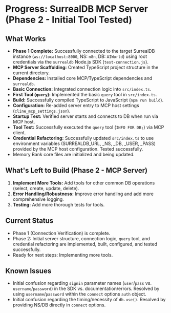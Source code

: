 # Progress: SurrealDB MCP Server (Phase 2 - Initial Tool Tested)

## What Works

*   **Phase 1 Complete:** Successfully connected to the target SurrealDB instance (`ws://localhost:8000`, NS: `n8n`, DB: `AIWorld`) using root credentials via the `surrealdb` Node.js SDK (`test-connection.js`).
*   **MCP Server Scaffolding:** Created TypeScript project structure in the current directory.
*   **Dependencies:** Installed core MCP/TypeScript dependencies and `surrealdb`.
*   **Basic Connection:** Integrated connection logic into `src/index.ts`.
*   **First Tool (`query`):** Implemented the basic `query` tool in `src/index.ts`.
*   **Build:** Successfully compiled TypeScript to JavaScript (`npm run build`).
*   **Configuration:** Re-added server entry to MCP host settings (`cline_mcp_settings.json`).
*   **Startup Test:** Verified server starts and connects to DB when run via MCP host.
*   **Tool Test:** Successfully executed the `query` tool (`INFO FOR DB;`) via MCP client.
*   **Credential Refactoring:** Successfully updated `src/index.ts` to use environment variables (SURREALDB_URL, _NS, _DB, _USER, _PASS) provided by the MCP host configuration. Tested successfully.
*   Memory Bank core files are initialized and being updated.

## What's Left to Build (Phase 2 - MCP Server)

1.  **Implement More Tools:** Add tools for other common DB operations (select, create, update, delete).
2.  **Error Handling/Robustness:** Improve error handling and add more comprehensive logging.
3.  **Testing:** Add more thorough tests for tools.

## Current Status

*   Phase 1 (Connection Verification) is complete.
*   Phase 2: Initial server structure, connection logic, `query` tool, and credential refactoring are implemented, built, configured, and tested successfully.
*   Ready for next steps: Implementing more tools.

## Known Issues

*   Initial confusion regarding `signin` parameter names (`user`/`pass` vs. `username`/`password`) in the SDK vs. documentation/errors. Resolved by using `username`/`password` within the `connect` options `auth` object.
*   Initial confusion regarding the timing/necessity of `db.use()`. Resolved by providing NS/DB directly in `connect` options.

